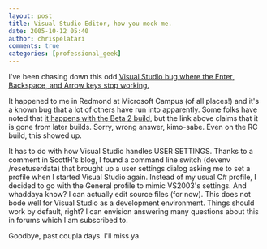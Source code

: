 ```yaml
---
layout: post
title: Visual Studio Editor, how you mock me.
date: 2005-10-12 05:40
author: chrispelatari
comments: true
categories: [professional_geek]
---
```


<p>I've been chasing down this odd <a href="http://blogs.msdn.com/vseditor/archive/2005/05/12/417011.aspx">Visual 
Studio bug where the Enter, Backspace, and Arrow keys stop working.</a></p>
<p>It happened to me in Redmond at Microsoft Campus (of all places!) and it's a 
known bug that a lot of others have run into apparently. Some folks have noted 
that <a href="http://www.hanselman.com/blog/CommentView,guid,7d4b6fa8-85d8-4e3d-90d8-cb1d4e2966a2.aspx">it 
happens with the Beta 2 build</a>, but the link above claims that it is gone 
from later builds. Sorry, wrong answer, kimo-sabe. Even on the RC 
build, this showed up.</p>
<p>It has to do with how Visual Studio handles USER SETTINGS. Thanks to a 
comment in ScottH's blog, I found a command line switch (devenv /resetuserdata) 
that brought up a user settings dialog asking me to set a profile when I started 
Visual Studio again. Instead of my usual C# profile, I decided to go with the 
General profile to mimic VS2003's settings. And whaddaya know? I can actually 
edit source files (for now). This does not bode well for Visual Studio as a 
development environment. Things should work by default, right? I can 
envision answering many questions about this in forums which I am subscribed to. 
</p>
<p>Goodbye, past coupla days. I'll miss ya.</p>
